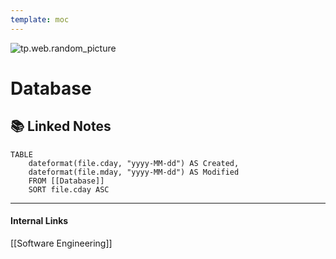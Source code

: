 ```yaml
---
template: moc
---
```

![tp.web.random_picture](https://images.unsplash.com/photo-1530577912333-0edf2f7864f7?crop=entropy&cs=tinysrgb&fit=crop&fm=jpg&h=300&ixid=MnwxfDB8MXxyYW5kb218MHx8dHJlZSxsYW5kc2NhcGUsd2F0ZXIsbW91bnRhaW58fHx8fHwxNjYwODA2NjU2&ixlib=rb-1.2.1&q=80&utm_campaign=api-credit&utm_medium=referral&utm_source=unsplash_source&w=900)

# Database


## 📚 Linked Notes
```dataview
TABLE 
	dateformat(file.cday, "yyyy-MM-dd") AS Created,
	dateformat(file.mday, "yyyy-MM-dd") AS Modified
	FROM [[Database]] 
	SORT file.cday ASC
```

---
#### Internal Links
[[Software Engineering]]